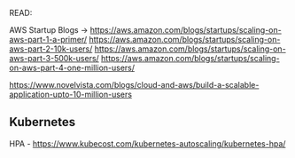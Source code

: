 
READ: 

AWS Startup Blogs -> 
https://aws.amazon.com/blogs/startups/scaling-on-aws-part-1-a-primer/
https://aws.amazon.com/blogs/startups/scaling-on-aws-part-2-10k-users/
https://aws.amazon.com/blogs/startups/scaling-on-aws-part-3-500k-users/
https://aws.amazon.com/blogs/startups/scaling-on-aws-part-4-one-million-users/

https://www.novelvista.com/blogs/cloud-and-aws/build-a-scalable-application-upto-10-million-users


## Kubernetes
HPA - https://www.kubecost.com/kubernetes-autoscaling/kubernetes-hpa/
